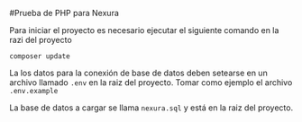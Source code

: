 #Prueba de PHP para Nexura

Para iniciar el proyecto es necesario ejecutar el siguiente comando en la razi del proyecto
```composer
composer update
```

La los datos para la conexión de base de datos deben setearse en un archivo llamado <code>.env</code> en la raiz del proyecto. Tomar como ejemplo el archivo <code>.env.example</code>

La base de datos a cargar se llama <code>nexura.sql</code> y está en la raiz del proyecto.